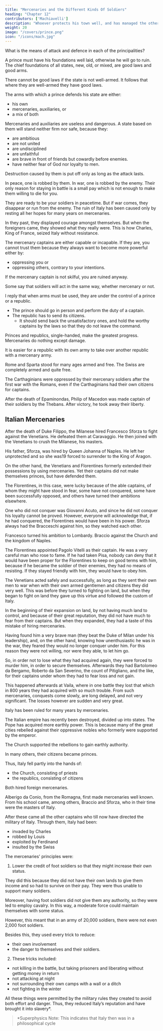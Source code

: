 ```yaml
---
title: "Mercenaries and the Different Kinds Of Soldiers"
heading: "Chapter 12"
contributors: ['Machiavelli']
description: "Whoever protects his town well, and has managed the other concerns of his subjects in the way stated above, will never be attacked without great caution"
weight: 20
image: "/covers/prince.png"
icon: "/icons/mach.jpg"
---
```



<!-- I have described the characteristics of the various principalities that I proposed to discuss, and I have
18considered in some degree the causes of their being good or bad. I have also shown the methods by which
many have sought to acquire principalities and to hold them. It now remains for me to discuss generally
 -->
What is the means of attack and defence in each of the principalities?

A prince must have his foundations well laid, otherwise he will go to ruin. The chief foundations of all states, new, old, or mixed, are good laws and good arms. 

There cannot be good laws if the state is not well-armed. It follows that where they are well-armed they have good laws. <!-- I shall leave the laws out of the discussion and shall speak of the arms. -->

The arms with which a prince defends his state are either:
- his own
- mercenaries, auxiliaries, or
- a mix of both 

Mercenaries and auxiliaries are useless and dangerous. A state based on them will stand neither firm nor safe, because they:
- are ambitious
- are not united
- are undisciplined
- are unfaithful
- are brave in front of friends but cowardly before enemies. 
- have neither fear of God nor loyalty to men. 

Destruction caused by them is put off only as long as the attack lasts. 

In peace, one is robbed by them. In war, one is robbed by the enemy. Their only reason for staying in battle is a small pay which is not enough to make them willing to die for you. 

They are ready to be your soldiers in peacetime. But if war comes, they disappear or run from the enemy. The ruin of Italy has been caused only by <!-- nothing else than by --> resting all her hopes for many years on mercenaries. 

In they past, they displayed courage amongst themselves. But when the foreigners came, they showed what they really were. This is how Charles, King of France, seized Italy without resistance.

<!-- Whoever told us that our weaknesses were the cause of it told the truth. But they were not the weaknesses he imagined, but those which I have described. And as they were the weaknesses of princes, it is the princes who have also suffered the result.
I wish to demonstrate further the danger of these soldiers.  -->

The mercenary captains are either capable or incapable. If they are, you cannot trust them because they always want to become more powerful either by:
- oppressing you or
- oppressing others, contrary to your intentions. 

If the mercenary captain is not skilful, you are ruined anyway.

Some say that soldiers will act in the same way, whether mercenary or not. 

I reply that when arms must be used, they are under the control of a prince or a republic. 
- The prince should go in person and perform the duty of a captain. 
- The republic has to send its citizens.
  - It should send back the unsatisfactory ones, and hold the worthy captains by the laws so that they do not leave the command. 

Princes and republics, single-handed, make the greatest progress. Mercenaries do nothing except damage. 

It is easier for a republic with its own army to take over another republic with a mercenary army.  

<!--  more difficult for a republic armed with its own arms to be taken over by one of its citizens, than it is to  one armed with foreign arms.  -->

Rome and Sparta stood for many ages armed and free. The Swiss are completely armed and quite free. 

The Carthaginians were oppressed by their mercenary soldiers after the first war with the Romans, even if the Carthaginians had their own citizens for captains. 

After the death of Epaminondas, Philip of Macedon was made captain of their soldiers by the Thebans. After victory, he took away their liberty.


## Italian Mercenaries

After the death of Duke Filippo, the Milanese hired Francesco Sforza to fight against the Venetians. He defeated them at Caravaggio. He then joined with the Venetians to crush the Milanese, his masters.

His father, Sforza, was hired by Queen Johanna of Naples. He left her unprotected and so she was19 forced to surrender to the King of Aragon. 

On the other hand, the Venetians and Florentines formerly extended their possessions by using mercenaries. Yet their captains did not make themselves princes, but have defended them.

The Florentines, in this case, were lucky because of the able captains, of whom they might have stood in fear, some have not conquered, some have been successfully opposed, and others have turned their ambitions elsewhere. 

One who did not conquer was Giovanni Acuto, and since he did not conquer his loyalty cannot be proved. However, everyone will acknowledge that, if he had conquered, the Florentines would have been in his power. Sforza always had the Bracceschi against him, so they watched each other. 

Francesco turned his ambition to Lombardy. Braccio against the Church and the kingdom of Naples. 

The Florentines appointed Pagolo Vitelli as their captain. He was a very careful man who rose to fame. <!-- , who from a private position had risen to become very famous. --> If he had taken Pisa, nobody can deny that it would have been proper for the Florentines to keep on good terms with him, because if he became the soldier of their enemies, they had no means of resisting. If they stayed friendly with him, they would have to obey him. 

The Venetians acted safely and successfully, as long as they sent their own men to war when with their own armed gentlemen and citizens they did very well. This was before they turned to fighting on land, but when they began to fight on land they gave up this virtue and followed the custom of Italy. 

In the beginning of their expansion on land, by not having much land to control, and because of their great reputation, they did not have much to fear from their captains. But when they expanded, they had a taste of this mistake of hiring mercenaries. 

Having found him a very brave man (they beat the Duke of Milan under his leadership), and, on the other hand, knowing how unenthusiastic he was in the war, they feared they would no longer conquer under him. For this reason they were not willing, nor were they able, to let him go. 

So, in order not to lose what they had acquired again, they were forced to murder him, in order to secure themselves. Afterwards they had Bartolomeo da Bergamo, Roberto da San Severino, the count of Pitigliano, and the like, for their captains under whom they had to fear loss and not gain. 

This happened afterwards at Vaila, where in one battle they lost that which in 800 years they had acquired with so much trouble. From such mercenaries, conquests come slowly, are long delayed, and not very significant. The losses however are sudden and very great. 

Italy has been ruled for many years by mercenaries. <!-- , I wish to discuss them in depth in order that, having seen their rise and progress, one may be better prepared to stand against them. You must understand that  -->

The Italian empire has recently been destroyed, divided up into states. The Pope has acquired more earthly power. This is because many of the great cities rebelled against their oppressive nobles who formerly were supported by the emperor.

The Church supported the rebellions to gain earthly authority.

In many others, their citizens became princes. 

Thus, Italy fell partly into the hands of:
- the Church, consisting of priests
- the republics, consisting of citizens

Both hired foreign mercenaries.

Alberigo da Conio, from the Romagna, first made mercenaries well known. From his school came, among others, Braccio and Sforza, who in their time were the masters of Italy. 

After these came all the other captains who till now have directed the military of Italy. Through them, Italy had been:
- invaded by Charles
- robbed by Louis
- exploited by Ferdinand
- insulted by the Swiss

The mercenaries' principles were:

1. Lower the credit of foot soldiers so that they might increase their own status. 

They did this because they did not have their own lands to give them income and so had to survive on their pay. They were thus unable to support many soldiers. 

Moreover, having foot soldiers did not give them any authority, so they were led to employ cavalry. In this way, a moderate force could maintain themselves with some status. 

However, this meant that in an army of 20,000 soldiers, there were not even 2,000 foot soldiers. 

Besides this, they used every trick to reduce:
- their own involvement
- the danger to themselves and their soldiers.

2. These tricks included:
- not killing in the battle, but taking prisoners and liberating without getting money in return
- not attacking at night 
- not surrounding their own camps with a wall or a ditch
- not fighting in the winter

All these things were permitted by the military rules they created to avoid both effort and danger. Thus, they reduced Italy’s reputation and have brought it into slavery*.


> *Superphysics Note: This indicates that Italy then was in a philosophical cycle